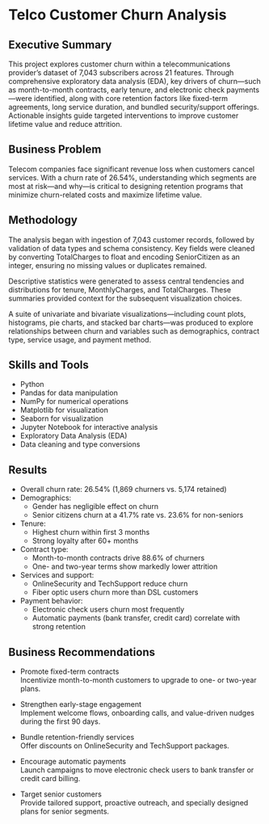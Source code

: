 # Telco Customer Churn Analysis

## Executive Summary
This project explores customer churn within a telecommunications provider’s dataset of 7,043 subscribers across 21 features. Through comprehensive exploratory data analysis (EDA), key drivers of churn—such as month-to-month contracts, early tenure, and electronic check payments—were identified, along with core retention factors like fixed-term agreements, long service duration, and bundled security/support offerings. Actionable insights guide targeted interventions to improve customer lifetime value and reduce attrition.

## Business Problem
Telecom companies face significant revenue loss when customers cancel services. With a churn rate of 26.54%, understanding which segments are most at risk—and why—is critical to designing retention programs that minimize churn-related costs and maximize lifetime value.

## Methodology
The analysis began with ingestion of 7,043 customer records, followed by validation of data types and schema consistency. Key fields were cleaned by converting TotalCharges to float and encoding SeniorCitizen as an integer, ensuring no missing values or duplicates remained.

Descriptive statistics were generated to assess central tendencies and distributions for tenure, MonthlyCharges, and TotalCharges. These summaries provided context for the subsequent visualization choices.

A suite of univariate and bivariate visualizations—including count plots, histograms, pie charts, and stacked bar charts—was produced to explore relationships between churn and variables such as demographics, contract type, service usage, and payment method.

## Skills and Tools
- Python  
- Pandas for data manipulation  
- NumPy for numerical operations  
- Matplotlib for visualization  
- Seaborn for visualization  
- Jupyter Notebook for interactive analysis  
- Exploratory Data Analysis (EDA)  
- Data cleaning and type conversions  

## Results
- Overall churn rate: 26.54% (1,869 churners vs. 5,174 retained)  
- Demographics:  
  - Gender has negligible effect on churn  
  - Senior citizens churn at a 41.7% rate vs. 23.6% for non-seniors  
- Tenure:  
  - Highest churn within first 3 months  
  - Strong loyalty after 60+ months  
- Contract type:  
  - Month-to-month contracts drive 88.6% of churners  
  - One- and two-year terms show markedly lower attrition  
- Services and support:  
  - OnlineSecurity and TechSupport reduce churn  
  - Fiber optic users churn more than DSL customers  
- Payment behavior:  
  - Electronic check users churn most frequently  
  - Automatic payments (bank transfer, credit card) correlate with strong retention  

## Business Recommendations
- Promote fixed-term contracts  
  Incentivize month-to-month customers to upgrade to one- or two-year plans.

- Strengthen early-stage engagement  
  Implement welcome flows, onboarding calls, and value-driven nudges during the first 90 days.

- Bundle retention-friendly services  
  Offer discounts on OnlineSecurity and TechSupport packages.

- Encourage automatic payments  
  Launch campaigns to move electronic check users to bank transfer or credit card billing.

- Target senior customers  
  Provide tailored support, proactive outreach, and specially designed plans for senior segments.
